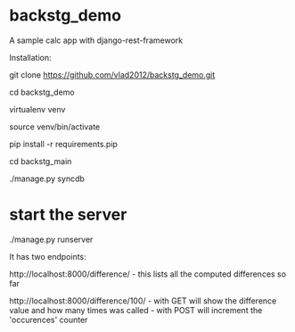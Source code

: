 backstg_demo
===========

A sample calc app with django-rest-framework 

Installation:

git clone https://github.com/vlad2012/backstg_demo.git

cd backstg_demo

virtualenv venv

source venv/bin/activate

pip install -r requirements.pip

cd backstg_main

./manage.py syncdb

# start the server

./manage.py runserver

It has two endpoints:

http://localhost:8000/difference/          - this lists all the computed differences so far

http://localhost:8000/difference/100/      - with GET will show the difference value and how many times was called
                                           - with POST will increment the 'occurences' counter


